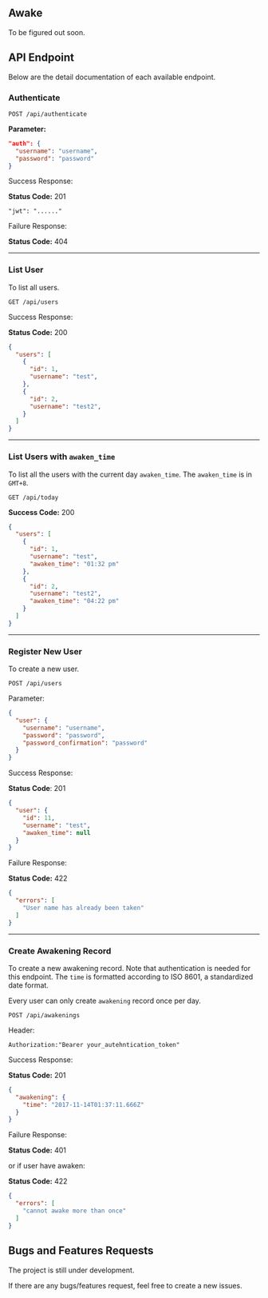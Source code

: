 ## Awake
To be figured out soon.

## API Endpoint
Below are the detail documentation of each available endpoint.

### Authenticate
```
POST /api/authenticate
```
**Parameter:**
```json
"auth": {
  "username": "username",
  "password": "password"
}
```
Success Response:

**Status Code:** 201

```
"jwt": "......"
```
Failure Response:

**Status Code:** 404

---
### List User
To list all users.

```
GET /api/users
```
Success Response:

**Status Code:** 200
```json
{
  "users": [
    {
      "id": 1,
      "username": "test",
    },
    {
      "id": 2,
      "username": "test2",
    }
  ]
}
```

---
### List Users with `awaken_time`
To list all the users with the current day `awaken_time`. The `awaken_time` is in `GMT+8`.

```
GET /api/today
```
**Success Code:** 200
```json
{
  "users": [
    {
      "id": 1,
      "username": "test",
      "awaken_time": "01:32 pm"
    },
    {
      "id": 2,
      "username": "test2",
      "awaken_time": "04:22 pm"
    }
  ]
}
```

---
### Register New User
To create a new user.

```
POST /api/users
```
Parameter:
```json
{
  "user": {
    "username": "username",
    "password": "password",
    "password_confirmation": "password"
  }
}
```
Success Response:

**Status Code**: 201
```json
{
  "user": {
    "id": 11,
    "username": "test",
    "awaken_time": null
  }
}
```
Failure Response:

**Status Code:** 422
```json
{
  "errors": [
    "User name has already been taken"
  ]
}
```

---

### Create Awakening Record
To create a new awakening record. Note that authentication is needed for this endpoint. The `time` is formatted according to ISO 8601, a standardized date format.

Every user can only create `awakening` record once per day.
```
POST /api/awakenings
```
Header:
```
Authorization:"Bearer your_autehntication_token"
```
Success Response:

**Status Code:** 201

```json
{
  "awakening": {
    "time": "2017-11-14T01:37:11.666Z"
  }
}
```
Failure Response:

**Status Code:** 401

or if user have awaken:

**Status Code:** 422
```json
{
  "errors": [
    "cannot awake more than once"
  ]
}
```


## Bugs and Features Requests
The project is still under development.

If there are any bugs/features request, feel free to create a new issues.
